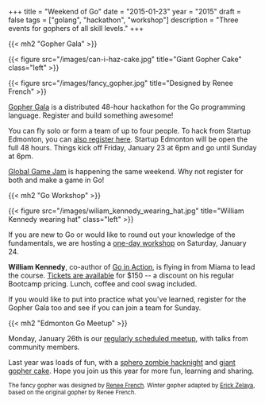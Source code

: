 +++
title = "Weekend of Go"
date = "2015-01-23"
year = "2015"
draft = false
tags = ["golang", "hackathon", "workshop"]
description = "Three events for gophers of all skill levels."
+++

{{< mh2 "Gopher Gala" >}}

{{< figure src="/images/can-i-haz-cake.jpg" title="Giant Gopher Cake" class="left" >}}

{{< figure src="/images/fancy_gopher.jpg" title="Designed by Renee French"  >}}

[Gopher Gala](http://www.gophergala.com/) is a distributed 48-hour hackathon for the Go programming language. Register and build something awesome!

You can fly solo or form a team of up to four people. To hack from Startup Edmonton, you can [also register here](https://www.meetup.com/startupedmonton/events/219629529/). Startup Edmonton will be open the full 48 hours. Things kick off Friday, January 23 at 6pm and go until Sunday at 6pm.

[Global Game Jam](http://madjam.ca/ggj) is happening the same weekend. Why not register for both and make a game in Go!

{{< mh2 "Go Workshop" >}}

{{< figure src="/images/wiliam_kennedy_wearing_hat.jpg" title="William Kennedy wearing hat" class="left" >}}

If you are new to Go or would like to round out your knowledge of the fundamentals, we are hosting a [one-day workshop](/workshop/) on Saturday, January 24.

**William Kennedy**, co-author of [Go in Action](https://www.manning.com/books/go-in-action), is flying in from Miama to lead the course. [Tickets are available](https://www.eventbrite.ca/e/introduction-to-go-workshop-tickets-14428260315) for $150 -- a discount on his regular Bootcamp pricing. Lunch, coffee and cool swag included.

If you would like to put into practice what you've learned, register for the Gopher Gala too and see if you can join a team for Sunday.

{{< mh2 "Edmonton Go Meetup" >}}

Monday, January 26th is our [regularly scheduled meetup](/2015-01/), with talks from community members.

Last year was loads of fun, with a [sphero zombie hacknight](/2014-08/) and [giant gopher cake](/2014-12/). Hope you join us this year for more fun, learning and sharing.

<small>The fancy gopher was designed by [Renee French](http://reneefrench.blogspot.jp/). Winter gopher adapted by [Erick Zelaya](http://erickzelaya.me/), based on the original gopher by Renee French.</small>
